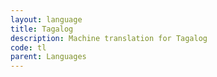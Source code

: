 ```yaml
---
layout: language
title: Tagalog
description: Machine translation for Tagalog
code: tl
parent: Languages
---
```

